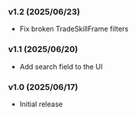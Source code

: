 ### v1.2 (2025/06/23)
- Fix broken TradeSkillFrame filters

### v1.1 (2025/06/20)
- Add search field to the UI

### v1.0 (2025/06/17)
- Initial release
